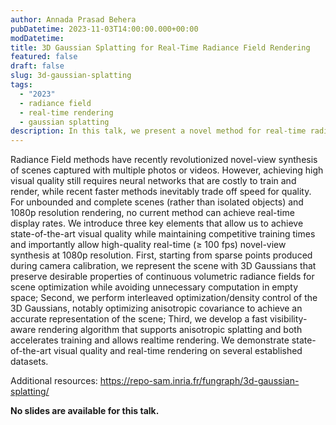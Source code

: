 ```yaml
---
author: Annada Prasad Behera
pubDatetime: 2023-11-03T14:00:00.000+00:00
modDatetime:
title: 3D Gaussian Splatting for Real-Time Radiance Field Rendering
featured: false
draft: false
slug: 3d-gaussian-splatting
tags:
  - "2023"
  - radiance field
  - real-time rendering
  - gaussian splatting
description: In this talk, we present a novel method for real-time radiance field rendering using 3D Gaussian splatting. Our approach achieves state-of-the-art visual quality while maintaining competitive training times and allows high-quality real-time novel-view synthesis at 1080p resolution. We introduce three key elements that enable this - 3D Gaussians for scene representation, interleaved optimization/density control, and a fast visibility-aware rendering algorithm. We demonstrate the effectiveness of our method on several established datasets.
---
```


Radiance Field methods have recently revolutionized novel-view synthesis of scenes captured with multiple photos or videos. However, achieving high visual quality still requires neural networks that are costly to train and render, while recent faster methods inevitably trade off speed for quality. For unbounded and complete scenes (rather than isolated objects) and 1080p resolution rendering, no current method can achieve real-time display rates. We introduce three key elements that allow us to achieve state-of-the-art visual quality while maintaining competitive training times and importantly allow high-quality real-time (≥ 100 fps) novel-view synthesis at 1080p resolution. First, starting from sparse points produced during camera calibration, we represent the scene with 3D Gaussians that preserve desirable properties of continuous volumetric radiance fields for scene optimization while avoiding unnecessary computation in empty space; Second, we perform interleaved optimization/density control of the 3D Gaussians, notably optimizing anisotropic covariance to achieve an accurate representation of the scene; Third, we develop a fast visibility-aware rendering algorithm that supports anisotropic splatting and both accelerates training and allows realtime rendering. We demonstrate state-of-the-art visual quality and real-time rendering on several established datasets.

Additional resources:
https://repo-sam.inria.fr/fungraph/3d-gaussian-splatting/

**No slides are available for this talk.**
